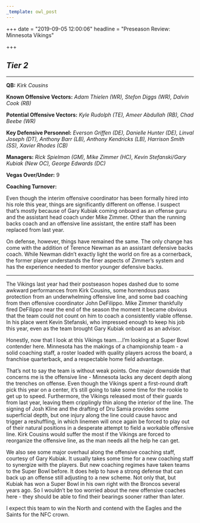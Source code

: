 ```yaml
---
_template: owl_post
---
```



+++
date = "2019-09-05 12:00:06"
headline = "Preseason Review: Minnesota Vikings"

+++
## **_Tier 2_**

***

**QB:** _Kirk Cousins_

**Known Offensive Vectors:** _Adam Thielen (WR), Stefon Diggs (WR), Dalvin Cook (RB)_

**Potential Offensive Vectors:** _Kyle Rudolph (TE), Ameer Abdullah (RB), Chad Beebe (WR)_

**Key Defensive Personnel:** _Everson Griffen (DE), Danielle Hunter (DE), Linval Joseph (DT), Anthony Barr (LB), Anthony Kendricks (LB), Harrison Smith (SS), Xavier Rhodes (CB)_

**Managers:** _Rick Spielman (GM), Mike Zimmer (HC), Kevin Stefanski/Gary Kubiak (New OC), George Edwards (DC)_

**Vegas Over/Under:** 9

**Coaching Turnover:**

Even though the interim offensive coordinator has been formally hired into his role this year, things are significantly different on offense. I suspect that’s mostly because of Gary Kubiak coming onboard as an offense guru and the assistant head coach under Mike Zimmer. Other than the running backs coach and an offensive line assistant, the entire staff has been replaced from last year.

On defense, however, things have remained the same. The only change has come with the addition of Terence Newman as an assistant defensive backs coach. While Newman didn’t exactly light the world on fire as a cornerback, the former player understands the finer aspects of Zimmer’s system and has the experience needed to mentor younger defensive backs.

***

The Vikings last year had their postseason hopes dashed due to some awkward performances from Kirk Cousins, some horrendous pass protection from an underwhelming offensive line, and some bad coaching from then offensive coordinator John DeFilippo. Mike Zimmer thankfully fired DeFilippo near the end of the season the moment it became obvious that the team could not count on him to coach a consistently viable offense. In his place went Kevin Stefanski, who impressed enough to keep his job this year, even as the team brought Gary Kubiak onboard as an advisor.

Honestly, now that I look at this Vikings team....I’m looking at a Super Bowl contender here. Minnesota has the makings of a championship team - a solid coaching staff, a roster loaded with quality players across the board, a franchise quarterback, and a respectable home field advantage.

That’s not to say the team is without weak points. One major downside that concerns me is the offensive line - Minnesota lacks any decent depth along the trenches on offense. Even though the Vikings spent a first-round draft pick this year on a center, it’s still going to take some time for the rookie to get up to speed. Furthermore, the Vikings released most of their guards from last year, leaving them cripplingly thin along the interior of the line. The signing of Josh Kline and the drafting of Dru Samia provides some superficial depth, but one injury along the line could cause havoc and trigger a reshuffling, in which linemen will once again be forced to play out of their natural positions in a desperate attempt to field a workable offensive line. Kirk Cousins would suffer the most if the Vikings are forced to reorganize the offensive line, as the man needs all the help he can get.

We also see some major overhaul along the offensive coaching staff, courtesy of Gary Kubiak. It usually takes some time for a new coaching staff to synergize with the players. But new coaching regimes have taken teams to the Super Bowl before. It does help to have a strong defense that can back up an offense still adjusting to a new scheme. Not only that, but Kubiak has won a Super Bowl in his own right with the Broncos several years ago. So I wouldn’t be too worried about the new offensive coaches here - they should be able to find their bearings sooner rather than later.

I expect this team to win the North and contend with the Eagles and the Saints for the NFC crown.
